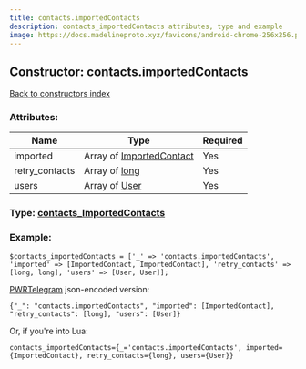 ```yaml
---
title: contacts.importedContacts
description: contacts_importedContacts attributes, type and example
image: https://docs.madelineproto.xyz/favicons/android-chrome-256x256.png
---
```

## Constructor: contacts.importedContacts  
[Back to constructors index](index.md)



### Attributes:

| Name     |    Type       | Required |
|----------|---------------|----------|
|imported|Array of [ImportedContact](../types/ImportedContact.md) | Yes|
|retry\_contacts|Array of [long](../types/long.md) | Yes|
|users|Array of [User](../types/User.md) | Yes|



### Type: [contacts\_ImportedContacts](../types/contacts_ImportedContacts.md)


### Example:

```
$contacts_importedContacts = ['_' => 'contacts.importedContacts', 'imported' => [ImportedContact, ImportedContact], 'retry_contacts' => [long, long], 'users' => [User, User]];
```  

[PWRTelegram](https://pwrtelegram.xyz) json-encoded version:

```
{"_": "contacts.importedContacts", "imported": [ImportedContact], "retry_contacts": [long], "users": [User]}
```


Or, if you're into Lua:  


```
contacts_importedContacts={_='contacts.importedContacts', imported={ImportedContact}, retry_contacts={long}, users={User}}

```


